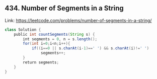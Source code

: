 ## 434. Number of Segments in a String
Link: https://leetcode.com/problems/number-of-segments-in-a-string/

```java
class Solution {
    public int countSegments(String s) {
        int segments = 0, n = s.length();
        for(int i=0;i<n;i++){
            if((i==0 || s.charAt(i-1)==' ') && s.charAt(i)!=' ')
                segments++;
        }
        return segments;
    }
}
```
